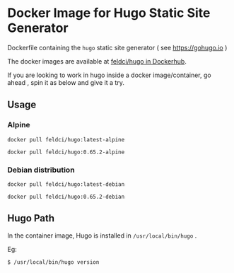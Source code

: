 # Docker Image for Hugo Static Site Generator

Dockerfile containing the `hugo` static site generator ( see https://gohugo.io )

The docker images are available at [feldci/hugo in Dockerhub](https://hub.docker.com/r/feldci/hugo).

If you are looking to work in hugo inside a docker image/container, go ahead , spin it as below and give it a try.


## Usage

### Alpine

```
docker pull feldci/hugo:latest-alpine
```

```
docker pull feldci/hugo:0.65.2-alpine
```

### Debian distribution

```
docker pull feldci/hugo:latest-debian
```

```
docker pull feldci/hugo:0.65.2-debian
```

## Hugo Path

In the container image, Hugo is installed in `/usr/local/bin/hugo` .

Eg:

```
$ /usr/local/bin/hugo version
```
